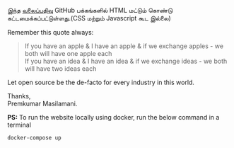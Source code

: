 இந்த [வலைப்பதிவு](http://tamil.smileprem.com) GitHub பக்கங்களில் HTML மட்டும் கொண்டு கட்டமைக்கப்பட்டுள்ளது.(CSS மற்றும் Javascript கூட இல்லை)     

Remember this quote always:  

> If you have an apple & I have an apple & if we exchange apples - we both will have one apple each  
  If you have an idea & I have an idea & if we exchange ideas - we both will have two ideas each  

Let open source be the de-facto for every industry in this world.  

Thanks,  
Premkumar Masilamani.

**PS:** To run the website locally using docker, run the below command in a terminal

`docker-compose up`
